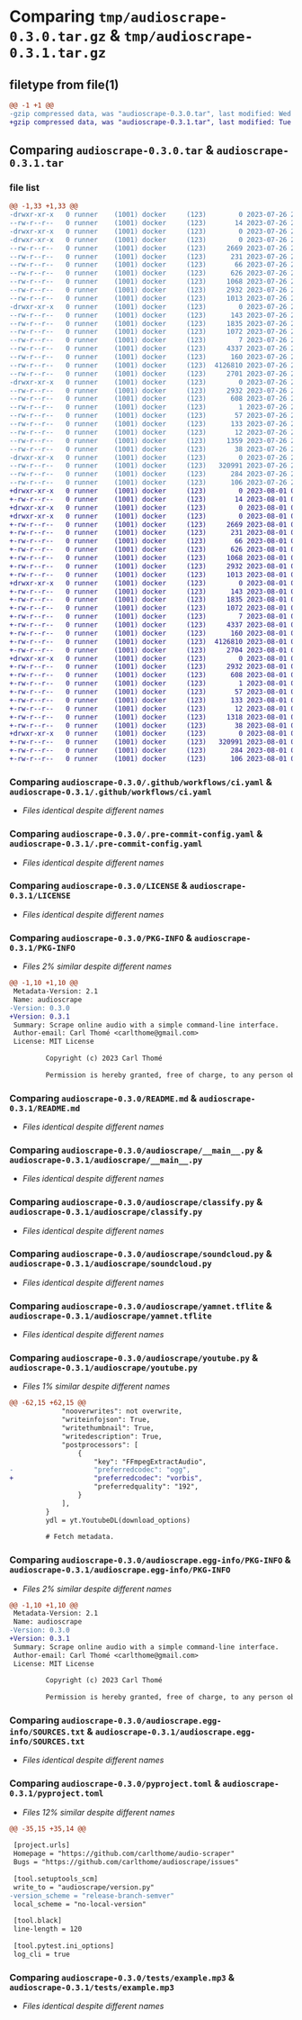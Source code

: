 # Comparing `tmp/audioscrape-0.3.0.tar.gz` & `tmp/audioscrape-0.3.1.tar.gz`

## filetype from file(1)

```diff
@@ -1 +1 @@
-gzip compressed data, was "audioscrape-0.3.0.tar", last modified: Wed Jul 26 22:55:33 2023, max compression
+gzip compressed data, was "audioscrape-0.3.1.tar", last modified: Tue Aug  1 00:34:05 2023, max compression
```

## Comparing `audioscrape-0.3.0.tar` & `audioscrape-0.3.1.tar`

### file list

```diff
@@ -1,33 +1,33 @@
-drwxr-xr-x   0 runner    (1001) docker     (123)        0 2023-07-26 22:55:33.597864 audioscrape-0.3.0/
--rw-r--r--   0 runner    (1001) docker     (123)       14 2023-07-26 22:55:23.000000 audioscrape-0.3.0/.envrc
-drwxr-xr-x   0 runner    (1001) docker     (123)        0 2023-07-26 22:55:33.589864 audioscrape-0.3.0/.github/
-drwxr-xr-x   0 runner    (1001) docker     (123)        0 2023-07-26 22:55:33.589864 audioscrape-0.3.0/.github/workflows/
--rw-r--r--   0 runner    (1001) docker     (123)     2669 2023-07-26 22:55:23.000000 audioscrape-0.3.0/.github/workflows/ci.yaml
--rw-r--r--   0 runner    (1001) docker     (123)      231 2023-07-26 22:55:23.000000 audioscrape-0.3.0/.github/workflows/pre-commit.yaml
--rw-r--r--   0 runner    (1001) docker     (123)       66 2023-07-26 22:55:23.000000 audioscrape-0.3.0/.gitignore
--rw-r--r--   0 runner    (1001) docker     (123)      626 2023-07-26 22:55:23.000000 audioscrape-0.3.0/.pre-commit-config.yaml
--rw-r--r--   0 runner    (1001) docker     (123)     1068 2023-07-26 22:55:23.000000 audioscrape-0.3.0/LICENSE
--rw-r--r--   0 runner    (1001) docker     (123)     2932 2023-07-26 22:55:33.597864 audioscrape-0.3.0/PKG-INFO
--rw-r--r--   0 runner    (1001) docker     (123)     1013 2023-07-26 22:55:23.000000 audioscrape-0.3.0/README.md
-drwxr-xr-x   0 runner    (1001) docker     (123)        0 2023-07-26 22:55:33.593864 audioscrape-0.3.0/audioscrape/
--rw-r--r--   0 runner    (1001) docker     (123)      143 2023-07-26 22:55:23.000000 audioscrape-0.3.0/audioscrape/__init__.py
--rw-r--r--   0 runner    (1001) docker     (123)     1835 2023-07-26 22:55:23.000000 audioscrape-0.3.0/audioscrape/__main__.py
--rw-r--r--   0 runner    (1001) docker     (123)     1072 2023-07-26 22:55:23.000000 audioscrape-0.3.0/audioscrape/classify.py
--rw-r--r--   0 runner    (1001) docker     (123)        7 2023-07-26 22:55:23.000000 audioscrape-0.3.0/audioscrape/freesound.py
--rw-r--r--   0 runner    (1001) docker     (123)     4337 2023-07-26 22:55:23.000000 audioscrape-0.3.0/audioscrape/soundcloud.py
--rw-r--r--   0 runner    (1001) docker     (123)      160 2023-07-26 22:55:33.000000 audioscrape-0.3.0/audioscrape/version.py
--rw-r--r--   0 runner    (1001) docker     (123)  4126810 2023-07-26 22:55:23.000000 audioscrape-0.3.0/audioscrape/yamnet.tflite
--rw-r--r--   0 runner    (1001) docker     (123)     2701 2023-07-26 22:55:23.000000 audioscrape-0.3.0/audioscrape/youtube.py
-drwxr-xr-x   0 runner    (1001) docker     (123)        0 2023-07-26 22:55:33.597864 audioscrape-0.3.0/audioscrape.egg-info/
--rw-r--r--   0 runner    (1001) docker     (123)     2932 2023-07-26 22:55:33.000000 audioscrape-0.3.0/audioscrape.egg-info/PKG-INFO
--rw-r--r--   0 runner    (1001) docker     (123)      608 2023-07-26 22:55:33.000000 audioscrape-0.3.0/audioscrape.egg-info/SOURCES.txt
--rw-r--r--   0 runner    (1001) docker     (123)        1 2023-07-26 22:55:33.000000 audioscrape-0.3.0/audioscrape.egg-info/dependency_links.txt
--rw-r--r--   0 runner    (1001) docker     (123)       57 2023-07-26 22:55:33.000000 audioscrape-0.3.0/audioscrape.egg-info/entry_points.txt
--rw-r--r--   0 runner    (1001) docker     (123)      133 2023-07-26 22:55:33.000000 audioscrape-0.3.0/audioscrape.egg-info/requires.txt
--rw-r--r--   0 runner    (1001) docker     (123)       12 2023-07-26 22:55:33.000000 audioscrape-0.3.0/audioscrape.egg-info/top_level.txt
--rw-r--r--   0 runner    (1001) docker     (123)     1359 2023-07-26 22:55:23.000000 audioscrape-0.3.0/pyproject.toml
--rw-r--r--   0 runner    (1001) docker     (123)       38 2023-07-26 22:55:33.597864 audioscrape-0.3.0/setup.cfg
-drwxr-xr-x   0 runner    (1001) docker     (123)        0 2023-07-26 22:55:33.597864 audioscrape-0.3.0/tests/
--rw-r--r--   0 runner    (1001) docker     (123)   320991 2023-07-26 22:55:23.000000 audioscrape-0.3.0/tests/example.mp3
--rw-r--r--   0 runner    (1001) docker     (123)      284 2023-07-26 22:55:23.000000 audioscrape-0.3.0/tests/test_audioscrape.py
--rw-r--r--   0 runner    (1001) docker     (123)      106 2023-07-26 22:55:23.000000 audioscrape-0.3.0/tests/test_classify.py
+drwxr-xr-x   0 runner    (1001) docker     (123)        0 2023-08-01 00:34:05.924122 audioscrape-0.3.1/
+-rw-r--r--   0 runner    (1001) docker     (123)       14 2023-08-01 00:33:50.000000 audioscrape-0.3.1/.envrc
+drwxr-xr-x   0 runner    (1001) docker     (123)        0 2023-08-01 00:34:05.916122 audioscrape-0.3.1/.github/
+drwxr-xr-x   0 runner    (1001) docker     (123)        0 2023-08-01 00:34:05.916122 audioscrape-0.3.1/.github/workflows/
+-rw-r--r--   0 runner    (1001) docker     (123)     2669 2023-08-01 00:33:50.000000 audioscrape-0.3.1/.github/workflows/ci.yaml
+-rw-r--r--   0 runner    (1001) docker     (123)      231 2023-08-01 00:33:50.000000 audioscrape-0.3.1/.github/workflows/pre-commit.yaml
+-rw-r--r--   0 runner    (1001) docker     (123)       66 2023-08-01 00:33:50.000000 audioscrape-0.3.1/.gitignore
+-rw-r--r--   0 runner    (1001) docker     (123)      626 2023-08-01 00:33:50.000000 audioscrape-0.3.1/.pre-commit-config.yaml
+-rw-r--r--   0 runner    (1001) docker     (123)     1068 2023-08-01 00:33:50.000000 audioscrape-0.3.1/LICENSE
+-rw-r--r--   0 runner    (1001) docker     (123)     2932 2023-08-01 00:34:05.924122 audioscrape-0.3.1/PKG-INFO
+-rw-r--r--   0 runner    (1001) docker     (123)     1013 2023-08-01 00:33:50.000000 audioscrape-0.3.1/README.md
+drwxr-xr-x   0 runner    (1001) docker     (123)        0 2023-08-01 00:34:05.924122 audioscrape-0.3.1/audioscrape/
+-rw-r--r--   0 runner    (1001) docker     (123)      143 2023-08-01 00:33:50.000000 audioscrape-0.3.1/audioscrape/__init__.py
+-rw-r--r--   0 runner    (1001) docker     (123)     1835 2023-08-01 00:33:50.000000 audioscrape-0.3.1/audioscrape/__main__.py
+-rw-r--r--   0 runner    (1001) docker     (123)     1072 2023-08-01 00:33:50.000000 audioscrape-0.3.1/audioscrape/classify.py
+-rw-r--r--   0 runner    (1001) docker     (123)        7 2023-08-01 00:33:50.000000 audioscrape-0.3.1/audioscrape/freesound.py
+-rw-r--r--   0 runner    (1001) docker     (123)     4337 2023-08-01 00:33:50.000000 audioscrape-0.3.1/audioscrape/soundcloud.py
+-rw-r--r--   0 runner    (1001) docker     (123)      160 2023-08-01 00:34:05.000000 audioscrape-0.3.1/audioscrape/version.py
+-rw-r--r--   0 runner    (1001) docker     (123)  4126810 2023-08-01 00:33:50.000000 audioscrape-0.3.1/audioscrape/yamnet.tflite
+-rw-r--r--   0 runner    (1001) docker     (123)     2704 2023-08-01 00:33:50.000000 audioscrape-0.3.1/audioscrape/youtube.py
+drwxr-xr-x   0 runner    (1001) docker     (123)        0 2023-08-01 00:34:05.924122 audioscrape-0.3.1/audioscrape.egg-info/
+-rw-r--r--   0 runner    (1001) docker     (123)     2932 2023-08-01 00:34:05.000000 audioscrape-0.3.1/audioscrape.egg-info/PKG-INFO
+-rw-r--r--   0 runner    (1001) docker     (123)      608 2023-08-01 00:34:05.000000 audioscrape-0.3.1/audioscrape.egg-info/SOURCES.txt
+-rw-r--r--   0 runner    (1001) docker     (123)        1 2023-08-01 00:34:05.000000 audioscrape-0.3.1/audioscrape.egg-info/dependency_links.txt
+-rw-r--r--   0 runner    (1001) docker     (123)       57 2023-08-01 00:34:05.000000 audioscrape-0.3.1/audioscrape.egg-info/entry_points.txt
+-rw-r--r--   0 runner    (1001) docker     (123)      133 2023-08-01 00:34:05.000000 audioscrape-0.3.1/audioscrape.egg-info/requires.txt
+-rw-r--r--   0 runner    (1001) docker     (123)       12 2023-08-01 00:34:05.000000 audioscrape-0.3.1/audioscrape.egg-info/top_level.txt
+-rw-r--r--   0 runner    (1001) docker     (123)     1318 2023-08-01 00:33:50.000000 audioscrape-0.3.1/pyproject.toml
+-rw-r--r--   0 runner    (1001) docker     (123)       38 2023-08-01 00:34:05.924122 audioscrape-0.3.1/setup.cfg
+drwxr-xr-x   0 runner    (1001) docker     (123)        0 2023-08-01 00:34:05.924122 audioscrape-0.3.1/tests/
+-rw-r--r--   0 runner    (1001) docker     (123)   320991 2023-08-01 00:33:50.000000 audioscrape-0.3.1/tests/example.mp3
+-rw-r--r--   0 runner    (1001) docker     (123)      284 2023-08-01 00:33:50.000000 audioscrape-0.3.1/tests/test_audioscrape.py
+-rw-r--r--   0 runner    (1001) docker     (123)      106 2023-08-01 00:33:50.000000 audioscrape-0.3.1/tests/test_classify.py
```

### Comparing `audioscrape-0.3.0/.github/workflows/ci.yaml` & `audioscrape-0.3.1/.github/workflows/ci.yaml`

 * *Files identical despite different names*

### Comparing `audioscrape-0.3.0/.pre-commit-config.yaml` & `audioscrape-0.3.1/.pre-commit-config.yaml`

 * *Files identical despite different names*

### Comparing `audioscrape-0.3.0/LICENSE` & `audioscrape-0.3.1/LICENSE`

 * *Files identical despite different names*

### Comparing `audioscrape-0.3.0/PKG-INFO` & `audioscrape-0.3.1/PKG-INFO`

 * *Files 2% similar despite different names*

```diff
@@ -1,10 +1,10 @@
 Metadata-Version: 2.1
 Name: audioscrape
-Version: 0.3.0
+Version: 0.3.1
 Summary: Scrape online audio with a simple command-line interface.
 Author-email: Carl Thomé <carlthome@gmail.com>
 License: MIT License
         
         Copyright (c) 2023 Carl Thomé
         
         Permission is hereby granted, free of charge, to any person obtaining a copy
```

### Comparing `audioscrape-0.3.0/README.md` & `audioscrape-0.3.1/README.md`

 * *Files identical despite different names*

### Comparing `audioscrape-0.3.0/audioscrape/__main__.py` & `audioscrape-0.3.1/audioscrape/__main__.py`

 * *Files identical despite different names*

### Comparing `audioscrape-0.3.0/audioscrape/classify.py` & `audioscrape-0.3.1/audioscrape/classify.py`

 * *Files identical despite different names*

### Comparing `audioscrape-0.3.0/audioscrape/soundcloud.py` & `audioscrape-0.3.1/audioscrape/soundcloud.py`

 * *Files identical despite different names*

### Comparing `audioscrape-0.3.0/audioscrape/yamnet.tflite` & `audioscrape-0.3.1/audioscrape/yamnet.tflite`

 * *Files identical despite different names*

### Comparing `audioscrape-0.3.0/audioscrape/youtube.py` & `audioscrape-0.3.1/audioscrape/youtube.py`

 * *Files 1% similar despite different names*

```diff
@@ -62,15 +62,15 @@
             "nooverwrites": not overwrite,
             "writeinfojson": True,
             "writethumbnail": True,
             "writedescription": True,
             "postprocessors": [
                 {
                     "key": "FFmpegExtractAudio",
-                    "preferredcodec": "ogg",
+                    "preferredcodec": "vorbis",
                     "preferredquality": "192",
                 }
             ],
         }
         ydl = yt.YoutubeDL(download_options)
 
         # Fetch metadata.
```

### Comparing `audioscrape-0.3.0/audioscrape.egg-info/PKG-INFO` & `audioscrape-0.3.1/audioscrape.egg-info/PKG-INFO`

 * *Files 2% similar despite different names*

```diff
@@ -1,10 +1,10 @@
 Metadata-Version: 2.1
 Name: audioscrape
-Version: 0.3.0
+Version: 0.3.1
 Summary: Scrape online audio with a simple command-line interface.
 Author-email: Carl Thomé <carlthome@gmail.com>
 License: MIT License
         
         Copyright (c) 2023 Carl Thomé
         
         Permission is hereby granted, free of charge, to any person obtaining a copy
```

### Comparing `audioscrape-0.3.0/audioscrape.egg-info/SOURCES.txt` & `audioscrape-0.3.1/audioscrape.egg-info/SOURCES.txt`

 * *Files identical despite different names*

### Comparing `audioscrape-0.3.0/pyproject.toml` & `audioscrape-0.3.1/pyproject.toml`

 * *Files 12% similar despite different names*

```diff
@@ -35,15 +35,14 @@
 
 [project.urls]
 Homepage = "https://github.com/carlthome/audio-scraper"
 Bugs = "https://github.com/carlthome/audioscrape/issues"
 
 [tool.setuptools_scm]
 write_to = "audioscrape/version.py"
-version_scheme = "release-branch-semver"
 local_scheme = "no-local-version"
 
 [tool.black]
 line-length = 120
 
 [tool.pytest.ini_options]
 log_cli = true
```

### Comparing `audioscrape-0.3.0/tests/example.mp3` & `audioscrape-0.3.1/tests/example.mp3`

 * *Files identical despite different names*

